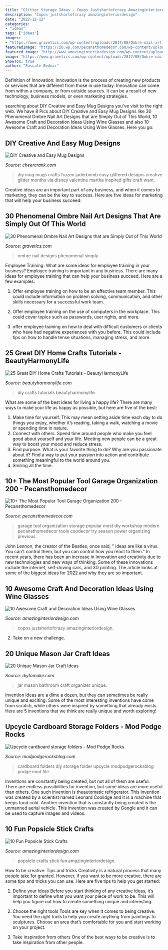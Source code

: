 ```yaml
---
title: "Glitter Storage Ideas - Copos Justshortofcrazy Amazinginteriordesign"
description: "Copos justshortofcrazy amazinginteriordesign"
date: "2022-12-12"
categories:
- "ideas"
tags: ["ideas"]
images:
- "https://www.gravetics.com/wp-content/uploads/2017/08/Ombre-nail-art-design.jpg"
featuredImage: "https://i0.wp.com/pecansthomedecor.com/wp-content/uploads/2019/02/10-The-Most-Popular-Tool-Garage-Organization_200.jpg?fit=661%2C881&amp;ssl=1"
featured_image: "http://www.amazinginteriordesign.com/wp-content/uploads/2018/11/fi-19.jpg"
image: "https://www.gravetics.com/wp-content/uploads/2017/08/Ombre-nail-art-design.jpg"
ShowToc: true
author: "Pascale Bednar"
---
```



Definition of Innovation:
Innovation is the process of creating new products or services that are different from those in use today. Innovation can come from within a company, or from outside sources. It can be a result of new technology, business models, or even marketing strategies.

	

		
searching about DIY Creative and Easy Mug Designs you've visit to the right web. We have 8 Pics about DIY Creative and Easy Mug Designs like 30 Phenomenal Ombre Nail Art Designs that are Simply Out of This World, 10 Awesome Craft and Decoration Ideas Using Wine Glasses and also 10 Awesome Craft and Decoration Ideas Using Wine Glasses. Here you go:
		
    
## DIY Creative And Easy Mug Designs

<img loading=lazy src="https://www.cheercrank.com/wp-content/uploads/2016/01/10-easy-mug-designs.jpg" onerror="this.onerror=null;this.src='https://tse3.mm.bing.net/th?id=OIP.aSP_D6M3r26mz84B_B9LLAHaLJ&amp;pid=15.1';" alt="DIY Creative and Easy Mug Designs">

_Source: cheercrank.com_

>diy mug mugs crafts frozen jaderbomb easy glittered designs creative glitter months via disney valentine martha inspired gifts craft want. 

	

Creative ideas are an important part of any business, and when it comes to marketing, they can be the key to success. Here are five ideas for marketing that will help your business succeed: 

    
## 30 Phenomenal Ombre Nail Art Designs That Are Simply Out Of This World

<img loading=lazy src="https://www.gravetics.com/wp-content/uploads/2017/08/Ombre-nail-art-design.jpg" onerror="this.onerror=null;this.src='https://tse2.mm.bing.net/th?id=OIP.kdbsI-y3Gu_IL4wwPjIT1AHaHd&amp;pid=15.1';" alt="30 Phenomenal Ombre Nail Art Designs that are Simply Out of This World">

_Source: gravetics.com_

>ombre nail designs phenomenal simply. 

	

Employee Training: What are some ideas for employee training in your business?
Employee training is important in any business. There are many ideas for employee training that can help your business succeed. Here are a few examples:
1. Offer employee training on how to be an effective team member. This could include information on problem solving, communication, and other skills necessary for a successful work team.

2. Offer employee training on the use of computers in the workplace. This could cover topics such as passwords, user rights, and more.

3. offer employee training on how to deal with difficult customers or clients who have had negative experiences with you before. This could include tips on how to handle tense situations, managing stress, and more.

    
## 25 Great DIY Home Crafts Tutorials - BeautyHarmonyLife

<img loading=lazy src="https://beautyharmonylife.com/wp-content/uploads/2014/03/Home-Storage-Solutions-05.jpg" onerror="this.onerror=null;this.src='https://tse1.mm.bing.net/th?id=OIP.HdFKcOYGqlZ9nVFYZaW0YAHaMd&amp;pid=15.1';" alt="25 Great DIY Home Crafts Tutorials - BeautyHarmonyLife">

_Source: beautyharmonylife.com_

>diy crafts tutorials beautyharmonylife. 

	

What are some of the best ideas for living a happy life?
There are many ways to make your life as happy as possible, but here are five of the best: 
1. Make time for yourself. This may mean setting aside time each day to do things you enjoy, whether it’s reading, taking a walk, watching a movie or spending time in nature. 
2. Connect with others. Spend time around people who make you feel good about yourself and your life. Meeting new people can be a great way to boost your mood and reduce stress. 
3. Find purpose. What is your favorite thing to do? Why are you passionate about it? Find a way to put your passion into action and contribute something meaningful to the world around you. 
4. Smiling all the time.

    
## 10+ The Most Popular Tool Garage Organization 200 - Pecansthomedecor

<img loading=lazy src="https://i0.wp.com/pecansthomedecor.com/wp-content/uploads/2019/02/10-The-Most-Popular-Tool-Garage-Organization_200.jpg?fit=661%2C881&amp;ssl=1" onerror="this.onerror=null;this.src='https://tse2.mm.bing.net/th?id=OIP.IlRfNDIjfkDdXH_k-7fCLQHaJ3&amp;pid=15.1';" alt="10+ The Most Popular Tool Garage Organization 200 - Pecansthomedecor">

_Source: pecansthomedecor.com_

>garage tool organization storage popular most diy workshop modern pecansthomedecor tools coodecor try season power organizing previous. 

	

John Lennon, the creator of the Beatles, once said, " ideas are like a virus. You can't control them, but you can control how you react to them." In recent years, there has been an increase in innovation and creativity due to new technologies and new ways of thinking. Some of these innovations include the internet, self-driving cars, and 3D printing. The article looks at some of the biggest ideas for 2022 and why they are so important.

    
## 10 Awesome Craft And Decoration Ideas Using Wine Glasses

<img loading=lazy src="https://www.amazinginteriordesign.com/wp-content/uploads/2013/11/217.jpg" onerror="this.onerror=null;this.src='https://tse2.mm.bing.net/th?id=OIP.gtZXFHl9MvKgEdE1IOxfHAHaHe&amp;pid=15.1';" alt="10 Awesome Craft and Decoration Ideas Using Wine Glasses">

_Source: amazinginteriordesign.com_

>copos justshortofcrazy amazinginteriordesign. 

	

2. Take on a new challenge.

    
## 20 Unique Mason Jar Craft Ideas

<img loading=lazy src="https://www.diytomake.com/wp-content/uploads/2016/12/Mason-Jar-Bathroom-Organizer.jpg" onerror="this.onerror=null;this.src='https://tse3.mm.bing.net/th?id=OIP.uM2pFLcpxv5_kNsrPcW-JAHaLY&amp;pid=15.1';" alt="20 Unique Mason Jar Craft Ideas">

_Source: diytomake.com_

>jar mason bathroom craft organizer unique. 

	

Invention ideas are a dime a dozen, but they can sometimes be really unique and exciting. Some of the most interesting inventions have come from scratch, while others were inspired by something that already exists. Here are 5 inventions that we think are really unique and worth exploring!

    
## Upcycle Cardboard Storage Folders - Mod Podge Rocks

<img loading=lazy src="https://modpodgerocksblog.com/wp-content/uploads/2013/06/DIY-wall-folder.jpg" onerror="this.onerror=null;this.src='https://tse3.mm.bing.net/th?id=OIP.nl7sljMzw6pOCWGymKHvMwHaJ4&amp;pid=15.1';" alt="Upcycle cardboard storage folders - Mod Podge Rocks">

_Source: modpodgerocksblog.com_

>cardboard folders diy storage folder upcycle modpodgerocksblog podge mod file. 

	

Inventions are constantly being created, but not all of them are useful. There are endless possibilities for invention, but some ideas are more useful than others. One such invention is theautomatic refrigerator. This invention was created by a scientist named Leonard Coolidge and it is a machine that keeps food cold. Another invention that is constantly being created is the unmanned aerial vehicle. This invention was created by Google and it can be used to capture images and videos.

    
## 10 Fun Popsicle Stick Crafts

<img loading=lazy src="http://www.amazinginteriordesign.com/wp-content/uploads/2018/11/fi-19.jpg" onerror="this.onerror=null;this.src='https://tse1.mm.bing.net/th?id=OIP.z2Pm4SNMbN1vB4Mt7566jwHaHa&amp;pid=15.1';" alt="10 Fun Popsicle Stick Crafts">

_Source: amazinginteriordesign.com_

>popsicle crafts stick fun amazinginteriordesign. 

	

How to be creative: Tips and tricks
Creativity is a natural process that many people take for granted. However, if you want to be more creative, there are some tips and tricks you can use. Here are five tips to help you get started:
1. Define your ideas
Before you start thinking of any creative ideas, it’s important to define what you want your piece of work to be. This will help you figure out how to create something unique and interesting.

2. Choose the right tools
Tools are key when it comes to being creative. You need the right tools to help you create anything from paintings to sculptures. Choose an area that’s comfortable for you and start working on your project.
3. Take inspiration from others
One of the best ways to be creative is to take inspiration from other people.

